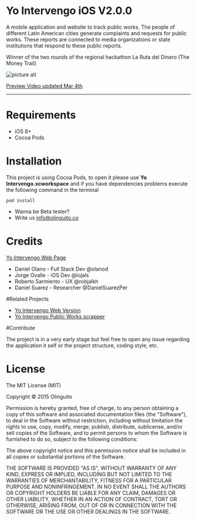 # Yo Intervengo iOS V2.0.0 

A mobile application and website to track public works. The people of different Latin American cities generate complaints and requests for public works. These reports are connected to media organizations or state institutions that respond to these public reports.

Winner of the two rounds of the regional hackathon La Ruta del Dinero (The Money Trail)

![picture alt](http://i.imgur.com/TEavgW0l.png "Yo Intervengo Look and feel")

[Preview Video updated Mar 4th](https://www.youtube.com/watch?v=C2DQle-WpSo)

- - - -

# Requirements

* iOS 8+
* Cocoa Pods

# Installation

This project is using Cocoa Pods, to open it please use **Yo Intervengo.xcworkspace** and if you have dependencies problems execute the following command in the terminal

`pod install`


* Wanna be Beta tester?
* Write us info@olinguito.co


# Credits
[Yo Intervengo Web Page](http://yointervengo.co/)

* Daniel Olano - Full Stack Dev @olanod
* Jorge Ovalle - iOS Dev @lojals
* Roberto Sarmiento - UX @robjalkh
* Daniel Suarez - Researcher @DanielSuarezPer

#Related Projects

* [Yo Intervengo Web Version](https://github.com/Olinguito/yo-intervengo)
* [Yo Intervengo Public Works scrapper](https://github.com/Olinguito/YoIntervengoWebScraper)

#Contribute

The project is in a very early stage but feel free to open any issue regarding the application it self or the project structure, coding style, etc.

# License

The MIT License (MIT)

Copyright © 2015 Olinguito

Permission is hereby granted, free of charge, to any person obtaining a copy
of this software and associated documentation files (the "Software"), to deal
in the Software without restriction, including without limitation the rights
to use, copy, modify, merge, publish, distribute, sublicense, and/or sell
copies of the Software, and to permit persons to whom the Software is
furnished to do so, subject to the following conditions:

The above copyright notice and this permission notice shall be included in
all copies or substantial portions of the Software.

THE SOFTWARE IS PROVIDED "AS IS", WITHOUT WARRANTY OF ANY KIND, EXPRESS OR
IMPLIED, INCLUDING BUT NOT LIMITED TO THE WARRANTIES OF MERCHANTABILITY,
FITNESS FOR A PARTICULAR PURPOSE AND NONINFRINGEMENT. IN NO EVENT SHALL THE
AUTHORS OR COPYRIGHT HOLDERS BE LIABLE FOR ANY CLAIM, DAMAGES OR OTHER
LIABILITY, WHETHER IN AN ACTION OF CONTRACT, TORT OR OTHERWISE, ARISING FROM,
OUT OF OR IN CONNECTION WITH THE SOFTWARE OR THE USE OR OTHER DEALINGS IN
THE SOFTWARE.